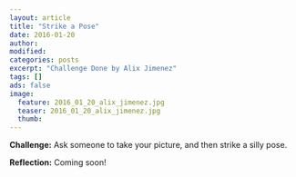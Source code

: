 ```yaml
---
layout: article
title: "Strike a Pose"
date: 2016-01-20
author: 
modified:
categories: posts
excerpt: "Challenge Done by Alix Jimenez"
tags: []
ads: false
image:
  feature: 2016_01_20_alix_jimenez.jpg
  teaser: 2016_01_20_alix_jimenez.jpg
  thumb:
---
```


**Challenge:** Ask someone to take your picture, and then strike a silly pose.


**Reflection:** Coming soon!